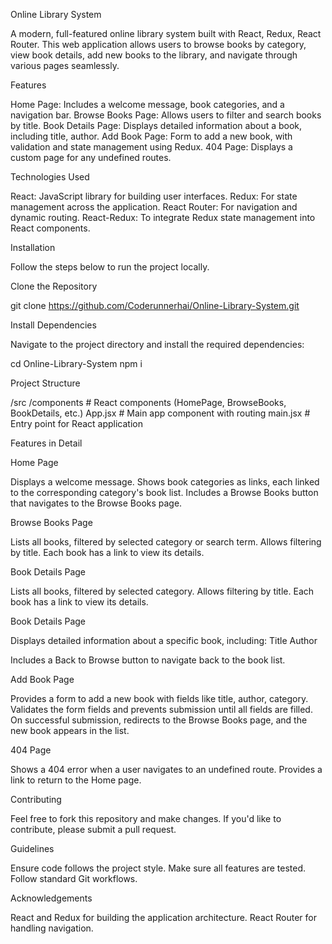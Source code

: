 Online Library System

A modern, full-featured online library system built with React, Redux, React Router. This web application allows users to browse books by category, view book details, add new books to the library, and navigate through various pages seamlessly.

Features

Home Page: Includes a welcome message, book categories, and a navigation bar.
Browse Books Page: Allows users to filter and search books by title.
Book Details Page: Displays detailed information about a book, including title, author.
Add Book Page: Form to add a new book, with validation and state management using Redux.
404 Page: Displays a custom page for any undefined routes.

Technologies Used

React: JavaScript library for building user interfaces.
Redux: For state management across the application.
React Router: For navigation and dynamic routing.
React-Redux: To integrate Redux state management into React components.

Installation

Follow the steps below to run the project locally.

Clone the Repository

git clone https://github.com/Coderunnerhai/Online-Library-System.git

Install Dependencies

Navigate to the project directory and install the required dependencies:

cd Online-Library-System
npm i

Project Structure

/src
  /components          # React components (HomePage, BrowseBooks, BookDetails, etc.)
  App.jsx               # Main app component with routing
  main.jsx             # Entry point for React application

  Features in Detail

  Home Page

  Displays a welcome message.
Shows book categories as links, each linked to the corresponding category's book list.
Includes a Browse Books button that navigates to the Browse Books page.

Browse Books Page

Lists all books, filtered by selected category or search term.
Allows filtering by title.
Each book has a link to view its details.

Book Details Page

Lists all books, filtered by selected category.
Allows filtering by title.
Each book has a link to view its details.

Book Details Page

Displays detailed information about a specific book, including:
Title
Author

Includes a Back to Browse button to navigate back to the book list.

Add Book Page

Provides a form to add a new book with fields like title, author, category.
Validates the form fields and prevents submission until all fields are filled.
On successful submission, redirects to the Browse Books page, and the new book appears in the list.

404 Page

Shows a 404 error when a user navigates to an undefined route.
Provides a link to return to the Home page.

Contributing

Feel free to fork this repository and make changes. If you'd like to contribute, please submit a pull request.

Guidelines

Ensure code follows the project style.
Make sure all features are tested.
Follow standard Git workflows.

Acknowledgements

React and Redux for building the application architecture.
React Router for handling navigation.